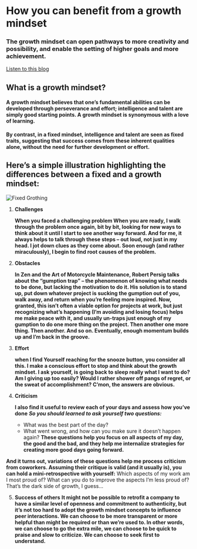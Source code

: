 # How you can benefit from a growth mindset
### The growth mindset can open pathways to more creativity and possibility, and enable the setting of higher goals and more achievement.

[Listen to this blog](https://soundcloud.com/atlassian-software/perseverance-gumption-traps-and-maintaining-a-growth-mindset)

## What is a growth mindset?
#### A growth mindset believes that one’s fundamental abilities can be developed through perseverance and effort; intelligence and talent are simply good starting points. A growth mindset is synonymous with a love of learning.

#### By contrast, in a fixed mindset, intelligence and talent are seen as fixed traits, suggesting that success comes from these inherent qualities alone, without the need for further development or effort.

## Here’s a simple illustration highlighting the differences between a fixed and a growth mindset:
![Fixed Grothing](https://3kllhk1ibq34qk6sp3bhtox1-wpengine.netdna-ssl.com/wp-content/uploads/NewGrowthMindset2.png)

1. **Challenges**

      **When you faced a challenging problem  When you are ready, I walk through the problem once again, bit by bit, looking for new ways to think about it until I start to see another way forward. And for me, it always helps to talk through these steps – out loud, not just in my head. I jot down clues as they come about. Soon enough (and rather miraculously), I begin to find root causes of the problem.**
      
2. **Obstacles**

    **In Zen and the Art of Motorcycle Maintenance, Robert Persig talks about the “gumption trap” – the phenomenon of knowing what needs to be done, but lacking the motivation to do it. His solution is to stand up, put down whatever project is sucking the gumption out of you, walk away, and return when you’re feeling more inspired. Now, granted, this isn’t often a viable option for projects at work, but just recognizing what’s happening (I’m avoiding and losing focus) helps me make peace with it, and usually un-traps just enough of my gumption to do one more thing on the project. Then another one more thing. Then another. And so on. Eventually, enough momentum builds up and I’m back in the groove.**
3. **Effort**

   **when I find Yourself reaching for the snooze button, you consider all this. I make a conscious effort to stop and think about the growth mindset. I ask yourself, is going back to sleep really what I want to do? Am I giving up too easily? Would I rather shower off pangs of regret, or the sweat of accomplishment? C’mon, the answers are obvious.**
4. **Criticism**

    **I also find it useful to review each of your days and assess how you’ve done**
     _**So you should learned to ask yourself two questions:**_

      * What was the best part of the day?
      * What went wrong, and how can you make sure it doesn’t happen again?
   **These questions help you focus on all aspects of my day, the good and the bad, and they help me internalize strategies for creating more good days going forward.**

**And it turns out, variations of these questions help me process criticism from coworkers. Assuming their critique is valid (and it usually is), you can hold a mini-retrospective with yourself:**
       Which aspects of my work am I most proud of?
      What can you do to improve the aspects I’m less proud of?
      That’s the dark side of growth, I guess…
      
5. **Success of others**
    **It might not be possible to retrofit a company to have a similar level of openness and commitment to authenticity, but it’s not too hard to adopt the growth mindset concepts to influence peer interactions. We can choose to be more transparent or more helpful than might be required or than we’re used to. In other words, we can choose to go the extra mile, we can choose to be quick to praise and slow to criticize. We can choose to seek first to understand.**
    
    
